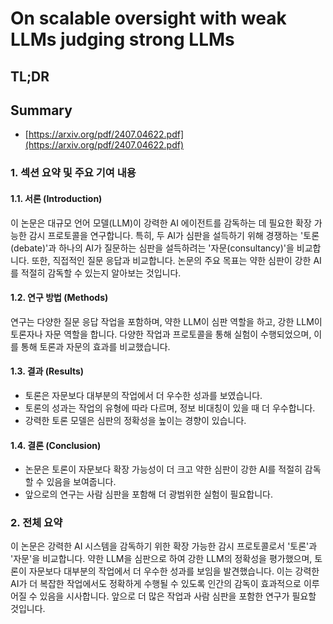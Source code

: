 # On scalable oversight with weak LLMs judging strong LLMs
## TL;DR
## Summary
- [https://arxiv.org/pdf/2407.04622.pdf](https://arxiv.org/pdf/2407.04622.pdf)

### 1. 섹션 요약 및 주요 기여 내용

#### 1.1. 서론 (Introduction)
이 논문은 대규모 언어 모델(LLM)이 강력한 AI 에이전트를 감독하는 데 필요한 확장 가능한 감시 프로토콜을 연구합니다. 특히, 두 AI가 심판을 설득하기 위해 경쟁하는 '토론(debate)'과 하나의 AI가 질문하는 심판을 설득하려는 '자문(consultancy)'을 비교합니다. 또한, 직접적인 질문 응답과 비교합니다. 논문의 주요 목표는 약한 심판이 강한 AI를 적절히 감독할 수 있는지 알아보는 것입니다.

#### 1.2. 연구 방법 (Methods)
연구는 다양한 질문 응답 작업을 포함하며, 약한 LLM이 심판 역할을 하고, 강한 LLM이 토론자나 자문 역할을 합니다. 다양한 작업과 프로토콜을 통해 실험이 수행되었으며, 이를 통해 토론과 자문의 효과를 비교했습니다.

#### 1.3. 결과 (Results)
- 토론은 자문보다 대부분의 작업에서 더 우수한 성과를 보였습니다.
- 토론의 성과는 작업의 유형에 따라 다르며, 정보 비대칭이 있을 때 더 우수합니다.
- 강력한 토론 모델은 심판의 정확성을 높이는 경향이 있습니다.

#### 1.4. 결론 (Conclusion)
- 논문은 토론이 자문보다 확장 가능성이 더 크고 약한 심판이 강한 AI를 적절히 감독할 수 있음을 보여줍니다.
- 앞으로의 연구는 사람 심판을 포함해 더 광범위한 실험이 필요합니다.

### 2. 전체 요약

이 논문은 강력한 AI 시스템을 감독하기 위한 확장 가능한 감시 프로토콜로서 '토론'과 '자문'을 비교합니다. 약한 LLM을 심판으로 하여 강한 LLM의 정확성을 평가했으며, 토론이 자문보다 대부분의 작업에서 더 우수한 성과를 보임을 발견했습니다. 이는 강력한 AI가 더 복잡한 작업에서도 정확하게 수행될 수 있도록 인간의 감독이 효과적으로 이루어질 수 있음을 시사합니다. 앞으로 더 많은 작업과 사람 심판을 포함한 연구가 필요할 것입니다.